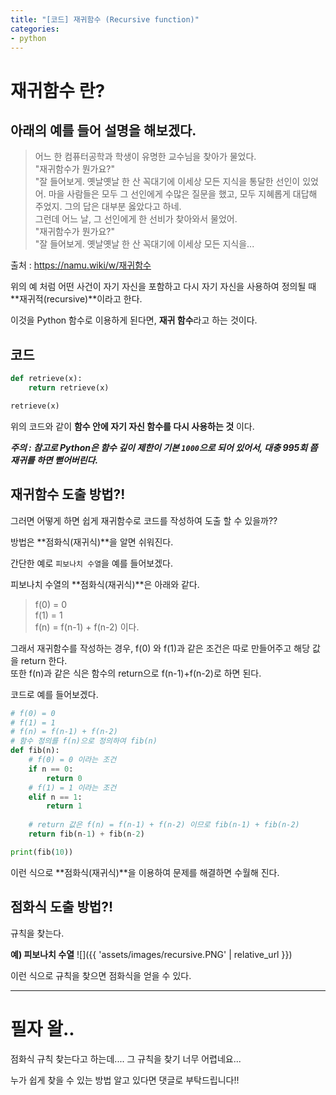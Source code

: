 ```yaml
---
title: "[코드] 재귀함수 (Recursive function)"
categories:
- python
---
```


# 재귀함수 란?

## 아래의 예를 들어 설명을 해보겠다.

> 어느 한 컴퓨터공학과 학생이 유명한 교수님을 찾아가 물었다.<br>
> "재귀함수가 뭔가요?"<br>
> "잘 들어보게. 옛날옛날 한 산 꼭대기에 이세상 모든 지식을 통달한 선인이 있었어. 마을 사람들은 모두 그 선인에게 수많은 질문을 했고, 모두 지혜롭게 대답해 주었지. 그의 답은 대부분 옳았다고 하네.<br>
> 그런데 어느 날, 그 선인에게 한 선비가 찾아와서 물었어.<br>
> "재귀함수가 뭔가요?"<br>
> "잘 들어보게. 옛날옛날 한 산 꼭대기에 이세상 모든 지식을...

출처 : https://namu.wiki/w/재귀함수

위의 예 처럼 어떤 사건이 자기 자신을 포함하고 다시 자기 자신을 사용하여 정의될 때 **재귀적(recursive)**이라고 한다.

이것을 Python 함수로 이용하게 된다면, **재귀 함수**라고 하는 것이다.
## 코드

```python
def retrieve(x):
    return retrieve(x)

retrieve(x)
```

위의 코드와 같이 **함수 안에 자기 자신 함수를 다시 사용하는 것** 이다.

***주의 : 참고로 Python은 함수 깊이 제한이 기본 `1000`으로 되어 있어서, 대충 995회 쯤 재귀를 하면 뻗어버린다.***

## 재귀함수 도출 방법?!
그러면 어떻게 하면 쉽게 재귀함수로 코드를 작성하여 도출 할 수 있을까??

방법은 **점화식(재귀식)**을 알면 쉬워진다.

간단한 예로 `피보나치 수열`을 예를 들어보겠다.

피보나치 수열의 **점화식(재귀식)**은 아래와 같다.
> f(0) = 0<br>
> f(1) = 1<br>
> f(n) = f(n-1) + f(n-2) 이다.<br>

그래서 재귀함수를 작성하는 경우, f(0) 와 f(1)과 같은 조건은 따로 만들어주고 해당 값을 return 한다.<br>
또한 f(n)과 같은 식은 함수의 return으로 f(n-1)+f(n-2)로 하면 된다.

코드로 예를 들어보겠다.

```python
# f(0) = 0
# f(1) = 1
# f(n) = f(n-1) + f(n-2)
# 함수 정의를 f(n)으로 정의하여 fib(n)
def fib(n):
    # f(0) = 0 이라는 조건
    if n == 0:
        return 0
    # f(1) = 1 이라는 조건
    elif n == 1:
        return 1
    
    # return 값은 f(n) = f(n-1) + f(n-2) 이므로 fib(n-1) + fib(n-2)
    return fib(n-1) + fib(n-2)

print(fib(10))
```

이런 식으로 **점화식(재귀식)**을 이용하여 문제를 해결하면 수월해 진다.

## 점화식 도출 방법?!
규칙을 찾는다.

**예) 피보나치 수열**
![]({{ 'assets/images/recursive.PNG' | relative_url }})

이런 식으로 규칙을 찾으면 점화식을 얻을 수 있다.

---

# 필자 왈..
점화식 규칙 찾는다고 하는데.... 그 규칙을 찾기 너무 어렵네요...

누가 쉽게 찾을 수 있는 방법 알고 있다면 댓글로 부탁드립니다!!
